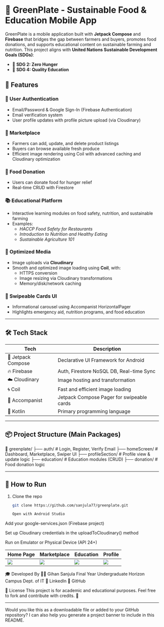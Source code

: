 # 🌱 GreenPlate - Sustainable Food & Education Mobile App

GreenPlate is a mobile application built with **Jetpack Compose** and **Firebase** that bridges the gap between farmers and buyers, promotes food donations, and supports educational content on sustainable farming and nutrition. This project aligns with **United Nations Sustainable Development Goals (SDGs)**:  
- 🎯 **SDG 2: Zero Hunger**  
- 🎯 **SDG 4: Quality Education**

## 📱 Features

### 👥 User Authentication
- Email/Password & Google Sign-In (Firebase Authentication)
- Email verification system
- User profile updates with profile picture upload (via Cloudinary)

### 🛒 Marketplace
- Farmers can add, update, and delete product listings
- Buyers can browse available fresh produce
- Efficient image rendering using Coil with advanced caching and Cloudinary optimization

### 🍱 Food Donation
- Users can donate food for hunger relief
- Real-time CRUD with Firestore

### 📚 Educational Platform
- Interactive learning modules on food safety, nutrition, and sustainable farming
- Examples: 
  - *HACCP Food Safety for Restaurants*
  - *Introduction to Nutrition and Healthy Eating*
  - *Sustainable Agriculture 101*

### 📸 Optimized Media
- Image uploads via **Cloudinary**
- Smooth and optimized image loading using **Coil**, with:
  - HTTPS conversion
  - Image resizing via Cloudinary transformations
  - Memory/disk/network caching

### 📖 Swipeable Cards UI
- Informational carousel using Accompanist HorizontalPager
- Highlights emergency aid, nutrition programs, and food education

---

## 🛠️ Tech Stack

| Tech           | Description                                     |
|----------------|-------------------------------------------------|
| 💚 Jetpack Compose | Declarative UI Framework for Android            |
| 🔥 Firebase         | Auth, Firestore NoSQL DB, Real-time Sync       |
| ☁️ Cloudinary      | Image hosting and transformation               |
| 🌀 Coil             | Fast and efficient image loading               |
| 🎨 Accompanist     | Jetpack Compose Pager for swipeable cards      |
| 🔧 Kotlin           | Primary programming language                   |

---

## 📦 Project Structure (Main Packages)

📁 greenplate/
├── auth/ # Login, Register, Verify Email
├── homeScreen/ # Dashboard, Marketplace, Swiper UI
├── profileSection/ # Profile view & update logic
├── education/ # Education modules (CRUD)
├── donation/ # Food donation logic

---

## 🚀 How to Run

1. Clone the repo  
   ```bash
   git clone https://github.com/sanjula77/greenplate.git

   Open with Android Studio

Add your google-services.json (Firebase project)

Set up Cloudinary credentials in the uploadToCloudinary() method

Run on Emulator or Physical Device (API 24+)

| Home Page             | Marketplace             | Education            | Profile                  |
| --------------------- | ----------------------- | -------------------- | ------------------------ |
| ![](screens/home.png) | ![](screens/market.png) | ![](screens/edu.png) | ![](screens/profile.png) |

🎓 Developed By
👨‍💻 Gihan Sanjula
Final Year Undergraduate
Horizon Campus
Dept. of IT
🔗 LinkedIn
🔗 GitHub

📜 License
This project is for academic and educational purposes.
Feel free to fork and contribute with credits. 🔄


---

Would you like this as a downloadable file or added to your GitHub repository? I can also help you generate a project banner to include in this README.

